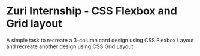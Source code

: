 # Zuri Internship - CSS Flexbox and Grid layout
A simple task to recreate a 3-column card design using CSS Flexbox Layout and recreate another design using CSS Grid Layout  
